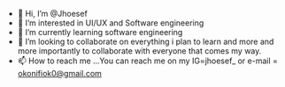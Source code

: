 - 👋 Hi, I’m @Jhoesef
- 👀 I’m interested in UI/UX and Software engineering
- 🌱 I’m currently learning software engineering
- 💞️ I’m looking to collaborate on everything i plan to learn and more and more importantly to collaborate with everyone that comes my way.
- 📫 How to reach me ...You can reach me on my IG=jhoesef_ or e-mail = okonifiok0@gmail.com
 <!---
Jhoesef/Jhoesef is a ✨ special ✨ repository because its `README.md` (this file) appears on your GitHub profile.
You can click the Preview link to take a look at your changes.
--->
